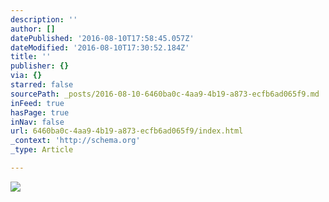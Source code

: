 ```yaml
---
description: ''
author: []
datePublished: '2016-08-10T17:58:45.057Z'
dateModified: '2016-08-10T17:30:52.184Z'
title: ''
publisher: {}
via: {}
starred: false
sourcePath: _posts/2016-08-10-6460ba0c-4aa9-4b19-a873-ecfb6ad065f9.md
inFeed: true
hasPage: true
inNav: false
url: 6460ba0c-4aa9-4b19-a873-ecfb6ad065f9/index.html
_context: 'http://schema.org'
_type: Article

---
```

![](https://the-grid-user-content.s3-us-west-2.amazonaws.com/faaeb20d-3e0c-49a9-b503-f965a608ef5e.jpg)